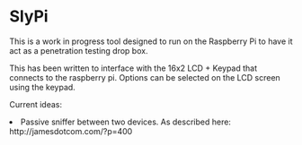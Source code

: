 SlyPi
=====

This is a work in progress tool designed to run on the Raspberry Pi to have it act as a penetration testing drop box.

This has been written to interface with the 16x2 LCD + Keypad that connects to the raspberry pi. Options can be selected on the LCD screen using the keypad.

Current ideas:

<li>Passive sniffer between two devices. As described here: http://jamesdotcom.com/?p=400
